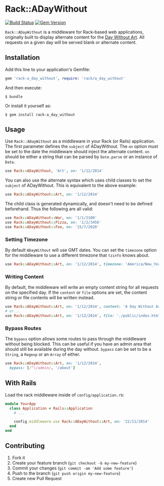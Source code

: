 # Rack::ADayWithout

[![Build Status](https://travis-ci.org/jackjennings/rack-a_day_without.svg)](https://travis-ci.org/jackjennings/rack-a_day_without)
[![Gem Version](https://badge.fury.io/rb/rack-a_day_without.svg)](http://badge.fury.io/rb/rack-a_day_without)

`Rack::ADayWithout` is a middleware for Rack-based web applications, originally built to display alternate content for the [Day Without Art](https://en.wikipedia.org/wiki/Day_Without_Art). All requests on a given day will be served blank or alternate content.

## Installation

Add this line to your application's Gemfile:

```ruby
gem 'rack-a_day_without', require: 'rack/a_day_without'
```

And then execute:

    $ bundle

Or install it yourself as:

    $ gem install rack-a_day_without

## Usage

Use `Rack::ADayWithout` as a middleware in your Rack (or Rails) application. The first parameter defines the `subject` of ADayWithout. The `on` option must be set to the date the middleware should inject the alternate content. `on` should be either a string that can be parsed by `Date.parse` or an instance of `Date`.

```ruby
use Rack::ADayWithout, 'Art', on: '1/12/2014'
```

You can also use the alternate syntax which uses child classes to set the `subject` of ADayWithout. This is equivalent to the above example:

```ruby
use Rack::ADayWithout::Art, on: '1/12/2014'
```

The child class is generated dynamically, and doesn't need to be defined beforehand. Thus the following are all valid:

```ruby
use Rack::ADayWithout::War, on: '1/1/2100'
use Rack::ADayWithout::Pizza, on: '1/2/3456'
use Rack::ADayWithout::Foo, on: '15/7/2020'
```

### Setting Timezone

By default `ADayWithout` will use GMT dates. You can set the `timezone` option for the middleware to use a different timezone that `tzinfo` knows about.

```ruby
use Rack::ADayWithout::Art, on: '1/12/2014', timezone: 'America/New_York'
```

### Writing Content

By default, the middleware will write an empty content string for all requests on the specified day. If the `content` or `file` options are set, the content string or file contents will be written instead.

```ruby
use Rack::ADayWithout::Art, on: '1/12/2014', content: 'A Day Without Art'
# or...
use Rack::ADayWithout::Art, on: '1/12/2014', file: './public/index.html'
```

### Bypass Routes

The `bypass` option allows some routes to pass through the middleware without being blocked. This can be useful if you have an admin area that should still be available during the day without. `bypass` can be set to be a `String`, a `Regexp` or an `Array` of either.

```ruby
use Rack::ADayWithout::Art, on: '1/12/2014',
  bypass: [/^\/admin/, '/about']
```

## With Rails

Load the rack middleware inside of `config/application.rb`:

```ruby
module YourApp
  class Application < Rails::Application
    # ...

    config.middleware.use Rack::ADayWithout::Art, on: '22/11/2014'
  end
end
```

## Contributing

1. Fork it
2. Create your feature branch (`git checkout -b my-new-feature`)
3. Commit your changes (`git commit -am 'Add some feature'`)
4. Push to the branch (`git push origin my-new-feature`)
5. Create new Pull Request

